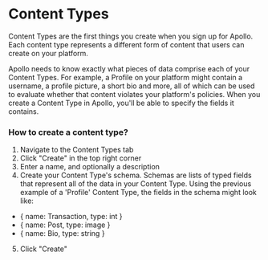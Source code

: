 # Content Types

Content Types are the first things you create when you sign up for Apollo. Each content type represents a different form of content that users can create on your platform.

Apollo needs to know exactly what pieces of data comprise each of your Content Types. For example, a Profile on your platform might contain a username, a profile picture, a short bio and more, all of which can be used to evaluate whether that content violates your platform's policies. When you create a Content Type in Apollo, you'll be able to specify the fields it contains.

### How to create a content type?

1. Navigate to the Content Types tab
2. Click "Create" in the top right corner
3. Enter a name, and optionally a description
4. Create your Content Type's schema. Schemas are lists of typed fields that represent all of the data in your Content Type. Using the previous example of a 'Profile' Content Type, the fields in the schema might look like:

- { name: Transaction, type: int }
- { name: Post, type: image }
- { name: Bio, type: string }

5. Click "Create"
